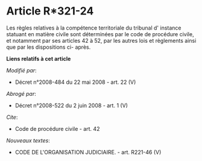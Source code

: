 # Article R*321-24

Les règles relatives à la compétence territoriale du tribunal d' instance statuant en matière civile sont déterminées par le
code de procédure civile, et notamment par ses articles 42 à 52, par les autres lois et règlements ainsi que par les
dispositions ci- après.

**Liens relatifs à cet article**

_Modifié par_:

  - Décret n°2008-484 du 22 mai 2008 - art. 22 (V)

_Abrogé par_:

  - Décret n°2008-522 du 2 juin 2008 - art. 1 (V)

_Cite_:

  - Code de procédure civile - art. 42

_Nouveaux textes_:

  - CODE DE L'ORGANISATION JUDICIAIRE. - art. R221-46 (V)
